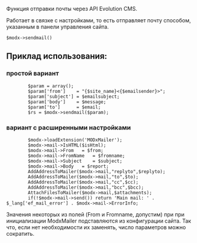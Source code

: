 Функция отправки почты через API Evolution CMS. 

Работает в связке с настройками, то есть отправляет почту способом, указанным в панели управления сайта. 
```
$modx->sendmail()
```

## Приклад использования: ##

### простой вариант 
```
   		$param = array();
		$param['from']    = "{$site_name}<{$emailsender}>";
		$param['subject'] = $emailsubject;
		$param['body']    = $message;
		$param['to']      = $email;
		$rs = $modx->sendmail($param);
```

### вариант с расширенными настройками  

```
		$modx->loadExtension('MODxMailer');
		$modx->mail->IsHTML($isHtml);
		$modx->mail->From	= $from;
		$modx->mail->FromName	= $fromname;
		$modx->mail->Subject	= $subject;
		$modx->mail->Body	= $report;
		AddAddressToMailer($modx->mail,"replyto",$replyto);
		AddAddressToMailer($modx->mail,"to",$to);
		AddAddressToMailer($modx->mail,"cc",$cc);
		AddAddressToMailer($modx->mail,"bcc",$bcc);
		AttachFilesToMailer($modx->mail,$attachments);
		if(!$modx->mail->send()) return 'Main mail: ' . $_lang['ef_mail_error'] . $modx->mail->ErrorInfo;
 ```
Значения некоторых из полей (From и Fromname, допустим) при при инициализации ModxMailer подставляются из конфигурации сайта. Так что, если нет необходимости их заменять, число параметров можно сократить.
